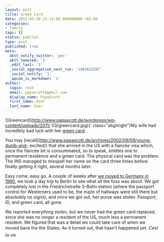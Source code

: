 ```yaml
---
layout: post
title: Green Card
date: 2011-03-30 21:13:08.000000000 +02:00
categories:
- family
tags: []
status: publish
type: post
published: true
meta:
  aktt_notify_twitter: 'yes'
  aktt_tweeted: '1'
  _edit_last: '3'
  _social_aggregation_next_run: '1401622587'
  _social_notify: '1'
  _wpcom_is_markdown: '1'
author:
  login: root
  email: papascott@gmail.com
  display_name: PapaScott
  first_name: Root
  last_name: User
---
```

![Greencard](http://www.papascott.de/wordpress/wp-content/uploads/2011/
03/greencard.jpg){: class="alignright"}My wife had incredibly bad luck with her [green
card](http://www.uscis.gov/greencard).

You may
[recall](http://www.papascott.de/archives/2002/09/09/young-dumb-and-
excited/) that she arrived in the US with a fiancée visa which, once the
fiancée bit is consummated, so to speak, entitles one to permanent
residence and a green card. The physical card was the problem. The INS
managed to misspell her name on the card three times before finally
getting it right, several months later.

Easy come, easy go. A couple of weeks after [we moved to Germany in
1990](http://www.papascott.de/archives/2009/11/09/as-the-wall-fell/), we
took a day trip to Berlin to see what all the fuss was about. We got
completely lost in the Friedrichstraße S-Bahn station (where the
passport control for Westerners used to be, the maze of hallways were
still there but absolutely no signs), and once we got out, her purse was
stolen. Passport, ID, and green card, all gone.

We reported everything stolen, but we never had the green card replaced,
since she was no longer a resident of the US, much less a permanent
resident. We figured that was a detail we could take care of when we
moved back the the States. As it turned out, that hasn't happened yet.
_Cest la vie_